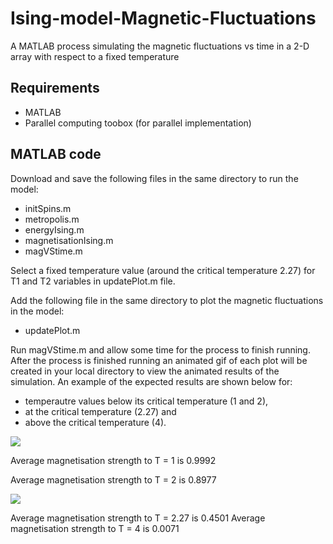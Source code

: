 # Ising-model-Magnetic-Fluctuations
A MATLAB process simulating the magnetic fluctuations vs time in a 2-D array with respect to a fixed temperature


## Requirements

* MATLAB
* Parallel computing toobox (for parallel implementation)

## MATLAB code

Download and save the following files in the same directory to run the model:
* initSpins.m
* metropolis.m
* energyIsing.m
* magnetisationIsing.m
* magVStime.m

Select a fixed temperature value (around the critical temperature 2.27) for T1 and T2 variables in updatePlot.m file.

Add the following file in the same directory to plot the magnetic fluctuations in the model:
* updatePlot.m

Run magVStime.m and allow some time for the process to finish running. After the process is finished running an animated gif of each plot will be created in your local directory to view the animated results of the simulation. An example of the expected results are shown below for:

* temperautre values below its critical temperature (1 and 2),
* at the critical temperature (2.27) and
* above the critical temperature (4).

![](magFluc_1_2.gif)

Average magnetisation strength to T = 1 is 0.9992 

Average magnetisation strength to T = 2 is 0.8977 


![](magFluc_2.27_4.gif)

Average magnetisation strength to T = 2.27 is 0.4501 
Average magnetisation strength to T = 4    is 0.0071 
